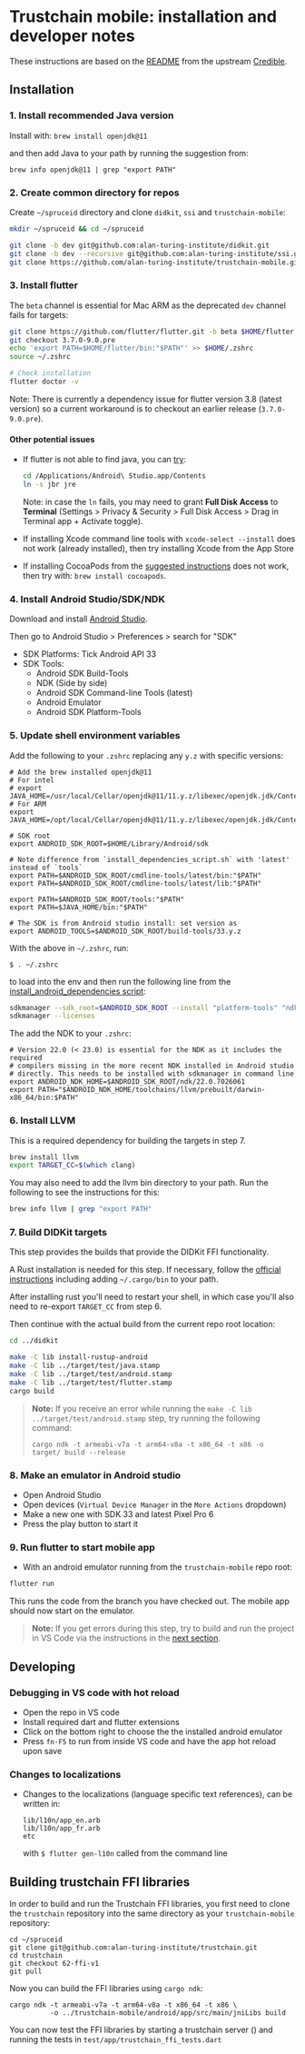 # Trustchain mobile: installation and developer notes

These instructions are based on the [README](https://github.com/spruceid/credible/blob/main/README.md) from the upstream [Credible](https://github.com/spruceid/credible/).

## Installation

### 1. Install recommended Java version
Install with:
`brew install openjdk@11`

and then add Java to your path by running the suggestion from:
```
brew info openjdk@11 | grep "export PATH"
```

### 2. Create common directory for repos
Create `~/spruceid` directory and clone `didkit`, `ssi` and `trustchain-mobile`:
```bash
mkdir ~/spruceid && cd ~/spruceid

git clone -b dev git@github.com:alan-turing-institute/didkit.git
git clone -b dev --recursive git@github.com:alan-turing-institute/ssi.git
git clone https://github.com/alan-turing-institute/trustchain-mobile.git
```

### 3. Install flutter
The `beta` channel is essential for Mac ARM as the deprecated `dev` channel fails for targets:
```bash
git clone https://github.com/flutter/flutter.git -b beta $HOME/flutter
git checkout 3.7.0-9.0.pre
echo 'export PATH=$HOME/flutter/bin:"$PATH"' >> $HOME/.zshrc
source ~/.zshrc

# Check installation
flutter doctor -v
```

Note: There is currently a dependency issue for flutter version 3.8 (latest version) so a current workaround is to checkout an earlier release (`3.7.0-9.0.pre`).

#### Other potential issues
- If flutter is not able to find java, you can [try](https://stackoverflow.com/a/75119315):
  ```bash
  cd /Applications/Android\ Studio.app/Contents
  ln -s jbr jre
  ```
  Note: in case the `ln` fails, you may need to grant **Full Disk Access** to **Terminal** (Settings > Privacy & Security > Full Disk Access > Drag in Terminal app + Activate toggle). 

- If installing Xcode command line tools with `xcode-select --install` does not work (already installed), then try installing Xcode from the App Store
- If installing CocoaPods from the [suggested instructions](https://guides.cocoapods.org/using/getting-started.html#installation) does not work, then try with: `brew install cocoapods`. 

### 4. Install Android Studio/SDK/NDK

Download and install [Android Studio](https://developer.android.com/studio/install#mac).

Then go to Android Studio > Preferences > search for "SDK"
- SDK Platforms: Tick Android API 33
- SDK Tools:
    - Android SDK Build-Tools
    - NDK (Side by side)
    - Android SDK Command-line Tools (latest)
    - Android Emulator
    - Android SDK Platform-Tools


### 5. Update shell environment variables
Add the following to your `.zshrc` replacing any `y.z` with specific versions:
```
# Add the brew installed openjdk@11
# For intel
# export JAVA_HOME=/usr/local/Cellar/openjdk@11/11.y.z/libexec/openjdk.jdk/Contents/Home
# For ARM
export JAVA_HOME=/opt/local/Cellar/openjdk@11/11.y.z/libexec/openjdk.jdk/Contents/Home

# SDK root
export ANDROID_SDK_ROOT=$HOME/Library/Android/sdk

# Note difference from `install_dependencies_script.sh` with 'latest' instead of `tools`
export PATH=$ANDROID_SDK_ROOT/cmdline-tools/latest/bin:"$PATH"
export PATH=$ANDROID_SDK_ROOT/cmdline-tools/latest/lib:"$PATH"

export PATH=$ANDROID_SDK_ROOT/tools:"$PATH"
export PATH=$JAVA_HOME/bin:"$PATH"

# The SDK is from Android studio install: set version as 
export ANDROID_TOOLS=$ANDROID_SDK_ROOT/build-tools/33.y.z
```
With the above in `~/.zshrc`, run:
```
$ . ~/.zshrc
```
to load into the env and then run the following line from the [install_android_dependencies script](https://github.com/alan-turing-institute/trustchain-mobile/blob/dev/install_android_dependencies.sh):
```bash
sdkmanager --sdk_root=$ANDROID_SDK_ROOT --install "platform-tools" "ndk;22.0.7026061"
sdkmanager --licenses
```

The add the NDK to your `.zshrc`:
```
# Version 22.0 (< 23.0) is essential for the NDK as it includes the required
# compilers missing in the more recent NDK installed in Android studio
# directly. This needs to be installed with sdkmanager in command line
export ANDROID_NDK_HOME=$ANDROID_SDK_ROOT/ndk/22.0.7026061
export PATH="$ANDROID_NDK_HOME/toolchains/llvm/prebuilt/darwin-x86_64/bin:$PATH"

```

### 6. Install LLVM
This is a required dependency for building the targets in step 7.
```bash
brew install llvm 
export TARGET_CC=$(which clang)
```

You may also need to add the llvm bin directory to your path. Run the following to see the instructions for this:
```bash
brew info llvm | grep "export PATH"
```

### 7. Build DIDKit targets
This step provides the builds that provide the DIDKit FFI functionality.

A Rust installation is needed for this step. If necessary, follow the [official instructions](https://www.rust-lang.org/tools/install) including adding `~/.cargo/bin` to your path. 

After installing rust you'll need to restart your shell, in which case you'll also need to re-export `TARGET_CC` from step 6.

Then continue with the actual build from the current repo root location:

```bash
cd ../didkit

make -C lib install-rustup-android
make -C lib ../target/test/java.stamp
make -C lib ../target/test/android.stamp
make -C lib ../target/test/flutter.stamp
cargo build
```

> **Note:** If you receive an error while running the `make -C lib ../target/test/android.stamp` step, try running the following command:
>``` 
> cargo ndk -t armeabi-v7a -t arm64-v8a -t x86_64 -t x86 -o target/ build --release
>```

### 8. Make an emulator in Android studio
- Open Android Studio
- Open devices (`Virtual Device Manager` in the `More Actions` dropdown)
- Make a new one with SDK 33 and latest Pixel Pro 6
- Press the play button to start it


### 9. Run flutter to start mobile app
- With an android emulator running from the `trustchain-mobile` repo root:
```bash
flutter run 
```
This runs the code from the branch you have checked out. The mobile app should now start on the emulator.

> **Note:** If you get errors during this step, try to build and run the project in VS Code via the instructions in the [next section](#developing).


## Developing
### Debugging in VS code with hot reload

- Open the repo in VS code
- Install required dart and flutter extensions
- Click on the bottom right to choose the the installed android emulator
- Press `fn-F5` to run from inside VS code and have the app hot reload upon save

### Changes to localizations
- Changes to the localizations (language specific text references), can be written in:
    ```
    lib/l10n/app_en.arb
    lib/l10n/app_fr.arb
    etc
    ```
    with `$ flutter gen-l10n` called from the command line 

## Building trustchain FFI libraries

In order to build and run the Trustchain FFI libraries, you first need to clone the `trustchain` repository into the same directory as your `trustchain-mobile` repository:
```
cd ~/spruceid
git clone git@github.com:alan-turing-institute/trustchain.git
cd trustchain
git checkout 62-ffi-v1
git pull
```

Now you can build the FFI libraries using `cargo ndk`:
```
cargo ndk -t armeabi-v7a -t arm64-v8a -t x86_64 -t x86 \
          -o ../trustchain-mobile/android/app/src/main/jniLibs build
```

You can now test the FFI libraries by starting a trustchain server () and running the tests in `test/app/trustchain_ffi_tests.dart`